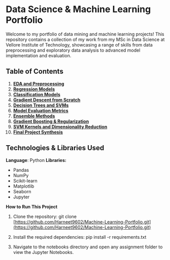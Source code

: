 # Data Science & Machine Learning Portfolio
Welcome to my portfolio of data mining and machine learning projects! This repository contains a collection of my work from my MSc in Data Science at Vellore Institute of Technology, showcasing a range of skills from data preprocessing and exploratory data analysis to advanced model implementation and evaluation.

## Table of Contents
1.  **[EDA and Preprocessing](./notebooks/01-EDA-and-Preprocessing/)**
2.  **[Regression Models](./notebooks/02-Regression-Models/)**
3.  **[Classification Models](./notebooks/03-Classification-Models/)**
4.  **[Gradient Descent from Scratch](./notebooks/04-Gradient-Descent/)**
5.  **[Decision Trees and SVMs](./notebooks/05-Decision-Trees-and-SVMs/)**
6.  **[Model Evaluation Metrics](./notebooks/06-Model-Evaluation-Metrics/)**
7.  **[Ensemble Methods](./notebooks/07-Ensemble-Methods/)**
8.  **[Gradient Boosting & Regularization](./notebooks/08-Gradient-Boosting-and-Regularization/)**
9.  **[SVM Kernels and Dimensionality Reduction](./notebooks/09-SVM-Kernels-and-PCA/)**
10. **[Final Project Synthesis](./notebooks/10-Final-Project-Synthesis/)**
    
## Technologies & Libraries Used
**Language**: Python
**Libraries:**
- Pandas
- NumPy
- Scikit-learn
- Matplotlib
- Seaborn
- Jupyter

**How to Run This Project**

1. Clone the repository:
git clone [https://github.com/Harneet9602/Machine-Learning-Portfolio.git](https://github.com/Harneet9602/Machine-Learning-Portfolio.git)

2. Install the required dependencies:
pip install -r requirements.txt

3. Navigate to the notebooks directory and open any assignment folder to view the Jupyter Notebooks.
